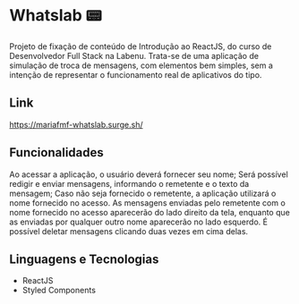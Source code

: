# Whatslab :pager:

Projeto de fixação de conteúdo de Introdução ao ReactJS, do curso de Desenvolvedor Full Stack na Labenu. Trata-se de uma aplicação de simulação de troca de mensagens, com elementos bem simples, sem a intenção de representar o funcionamento real de aplicativos do tipo.

## Link
https://mariafmf-whatslab.surge.sh/

## Funcionalidades
Ao acessar a aplicação, o usuário deverá fornecer seu nome;
Será possível redigir e enviar mensagens, informando o remetente e o texto da mensagem; Caso não seja fornecido o remetente, a aplicação utilizará o nome fornecido no acesso.
As mensagens enviadas pelo remetente com o nome fornecido no acesso aparecerão do lado direito da tela, enquanto que as enviadas por qualquer outro nome aparecerão no lado esquerdo.
É possível deletar mensagens clicando duas vezes em cima delas. 

## Linguagens e Tecnologias
<ul>
<li> ReactJS
<li> Styled Components
</ul>
